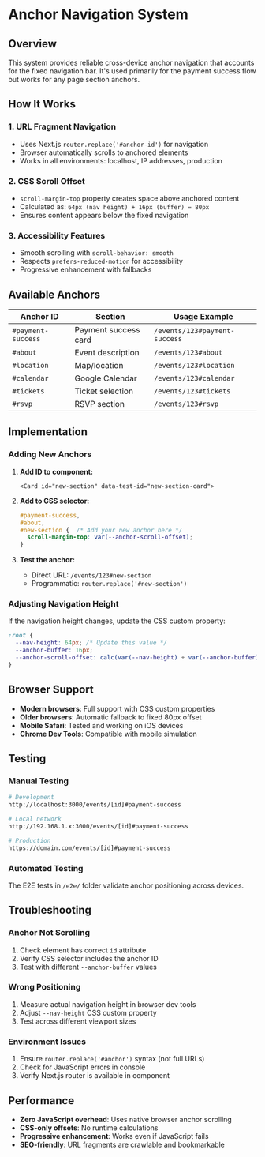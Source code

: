 # Anchor Navigation System

## Overview

This system provides reliable cross-device anchor navigation that accounts for the fixed navigation bar. It's used primarily for the payment success flow but works for any page section anchors.

## How It Works

### 1. URL Fragment Navigation
- Uses Next.js `router.replace('#anchor-id')` for navigation
- Browser automatically scrolls to anchored elements
- Works in all environments: localhost, IP addresses, production

### 2. CSS Scroll Offset
- `scroll-margin-top` property creates space above anchored content
- Calculated as: `64px (nav height) + 16px (buffer) = 80px`
- Ensures content appears below the fixed navigation

### 3. Accessibility Features
- Smooth scrolling with `scroll-behavior: smooth`
- Respects `prefers-reduced-motion` for accessibility
- Progressive enhancement with fallbacks

## Available Anchors

| Anchor ID | Section | Usage Example |
|-----------|---------|---------------|
| `#payment-success` | Payment success card | `/events/123#payment-success` |
| `#about` | Event description | `/events/123#about` |
| `#location` | Map/location | `/events/123#location` |
| `#calendar` | Google Calendar | `/events/123#calendar` |
| `#tickets` | Ticket selection | `/events/123#tickets` |
| `#rsvp` | RSVP section | `/events/123#rsvp` |

## Implementation

### Adding New Anchors

1. **Add ID to component:**
   ```tsx
   <Card id="new-section" data-test-id="new-section-card">
   ```

2. **Add to CSS selector:**
   ```css
   #payment-success,
   #about,
   #new-section {  /* Add your new anchor here */
     scroll-margin-top: var(--anchor-scroll-offset);
   }
   ```

3. **Test the anchor:**
   - Direct URL: `/events/123#new-section`
   - Programmatic: `router.replace('#new-section')`

### Adjusting Navigation Height

If the navigation height changes, update the CSS custom property:

```css
:root {
  --nav-height: 64px; /* Update this value */
  --anchor-buffer: 16px;
  --anchor-scroll-offset: calc(var(--nav-height) + var(--anchor-buffer));
}
```

## Browser Support

- **Modern browsers**: Full support with CSS custom properties
- **Older browsers**: Automatic fallback to fixed 80px offset
- **Mobile Safari**: Tested and working on iOS devices
- **Chrome Dev Tools**: Compatible with mobile simulation

## Testing

### Manual Testing
```bash
# Development
http://localhost:3000/events/[id]#payment-success

# Local network
http://192.168.1.x:3000/events/[id]#payment-success

# Production
https://domain.com/events/[id]#payment-success
```

### Automated Testing
The E2E tests in `/e2e/` folder validate anchor positioning across devices.

## Troubleshooting

### Anchor Not Scrolling
1. Check element has correct `id` attribute
2. Verify CSS selector includes the anchor ID
3. Test with different `--anchor-buffer` values

### Wrong Positioning
1. Measure actual navigation height in browser dev tools
2. Adjust `--nav-height` CSS custom property
3. Test across different viewport sizes

### Environment Issues
1. Ensure `router.replace('#anchor')` syntax (not full URLs)
2. Check for JavaScript errors in console
3. Verify Next.js router is available in component

## Performance

- **Zero JavaScript overhead**: Uses native browser anchor scrolling
- **CSS-only offsets**: No runtime calculations
- **Progressive enhancement**: Works even if JavaScript fails
- **SEO-friendly**: URL fragments are crawlable and bookmarkable
